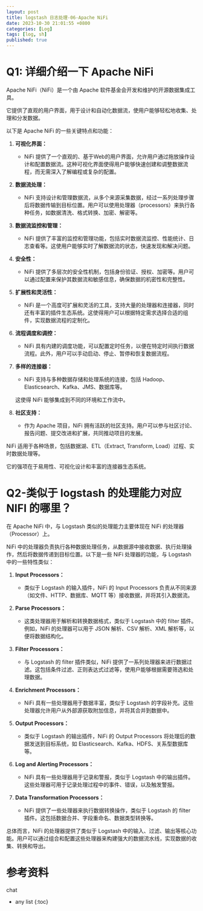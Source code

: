 ```yaml
---
layout: post
title: logstash 日志处理-06-Apache NiFi
date: 2023-10-30 21:01:55 +0800
categories: [Log]
tags: [log, sh]
published: true
---
```



# Q1: 详细介绍一下 Apache NiFi

Apache NiFi（NiFi）是一个由 Apache 软件基金会开发和维护的开源数据集成工具。

它提供了直观的用户界面，用于设计和自动化数据流，使用户能够轻松地收集、处理和分发数据。

以下是 Apache NiFi 的一些关键特点和功能：

1. **可视化界面：**
   - NiFi 提供了一个直观的、基于Web的用户界面，允许用户通过拖放操作设计和配置数据流。这种可视化界面使得用户能够快速创建和调整数据流程，而无需深入了解编程或复杂的配置。

2. **数据流处理：**
   - NiFi 支持设计和管理数据流，从多个来源采集数据，经过一系列处理步骤后将数据传输到目标位置。用户可以使用处理器（processors）来执行各种任务，如数据清洗、格式转换、加密、解密等。

3. **数据流监控和管理：**
   - NiFi 提供了丰富的监控和管理功能，包括实时数据流监控、性能统计、日志查看等。这使用户能够实时了解数据流的状态，快速发现和解决问题。

4. **安全性：**
   - NiFi 提供了多层次的安全性机制，包括身份验证、授权、加密等。用户可以通过配置来保护其数据流和敏感信息，确保数据的机密性和完整性。

5. **扩展性和灵活性：**
   - NiFi 是一个高度可扩展和灵活的工具，支持大量的处理器和连接器，同时还有丰富的插件生态系统。这使得用户可以根据特定需求选择合适的组件，实现数据流程的定制化。

6. **流程调度和调控：**
   - NiFi 具有内建的调度功能，可以配置定时任务，以便在特定时间执行数据流程。此外，用户可以手动启动、停止、暂停和恢复数据流程。

7. **多样的连接器：**
   - NiFi 支持与多种数据存储和处理系统的连接，包括 Hadoop、Elasticsearch、Kafka、JMS、数据库等。
   
   这使得 NiFi 能够集成到不同的环境和工作流中。

8. **社区支持：**
   - 作为 Apache 项目，NiFi 拥有活跃的社区支持。用户可以参与社区讨论、报告问题、提交改进和扩展，共同推动项目的发展。

NiFi 适用于各种场景，包括数据湖、ETL（Extract, Transform, Load）过程、实时数据处理等。

它的强项在于易用性、可视化设计和丰富的连接器生态系统。

# Q2-类似于 logstash 的处理能力对应 NIFI 的哪里？

在 Apache NiFi 中，与 Logstash 类似的处理能力主要体现在 NiFi 的处理器（Processor）上。

NiFi 中的处理器负责执行各种数据处理任务，从数据源中接收数据、执行处理操作，然后将数据传递到目标位置。以下是一些 NiFi 处理器的功能，与 Logstash 中的一些特性类似：

1. **Input Processors：**
   - 类似于 Logstash 的输入插件，NiFi 的 Input Processors 负责从不同来源（如文件、HTTP、数据库、MQTT 等）接收数据，并将其引入数据流。

2. **Parse Processors：**
   - 这类处理器用于解析和转换数据格式，类似于 Logstash 中的 filter 插件。例如，NiFi 的处理器可以用于 JSON 解析、CSV 解析、XML 解析等，以便将数据结构化。

3. **Filter Processors：**
   - 与 Logstash 的 filter 插件类似，NiFi 提供了一系列处理器来进行数据过滤。这包括条件过滤、正则表达式过滤等，使用户能够根据需要筛选和处理数据。

4. **Enrichment Processors：**
   - NiFi 具有一些处理器用于数据丰富，类似于 Logstash 的字段补充。这些处理器允许用户从外部源获取附加信息，并将其合并到数据中。

5. **Output Processors：**
   - 类似于 Logstash 的输出插件，NiFi 的 Output Processors 将处理后的数据发送到目标系统，如 Elasticsearch、Kafka、HDFS、关系型数据库等。

6. **Log and Alerting Processors：**
   - NiFi 具有一些处理器用于记录和警报，类似于 Logstash 中的输出插件。这些处理器可用于记录处理过程中的事件、错误，以及触发警报。

7. **Data Transformation Processors：**
   - NiFi 提供了一些处理器来执行数据转换操作，类似于 Logstash 的 filter 插件。这包括数据合并、字段重命名、数据类型转换等。

总体而言，NiFi 的处理器提供了类似于 Logstash 中的输入、过滤、输出等核心功能。用户可以通过组合和配置这些处理器来构建强大的数据流水线，实现数据的收集、转换和导出。

# 参考资料

chat

* any list
{:toc}